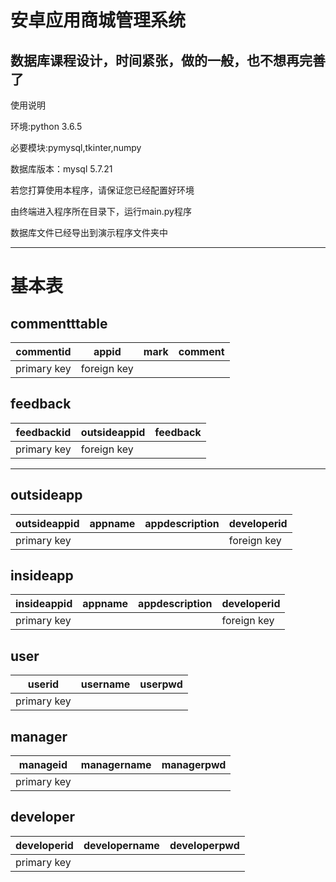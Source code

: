 # 安卓应用商城管理系统

数据库课程设计，时间紧张，做的一般，也不想再完善了
---

使用说明


环境:python 3.6.5


必要模块:pymysql,tkinter,numpy


数据库版本：mysql 5.7.21


若您打算使用本程序，请保证您已经配置好环境


由终端进入程序所在目录下，运行main.py程序


数据库文件已经导出到演示程序文件夹中


---
# 基本表

## commentttable

|commentid  |appid      |mark  |comment|
|-----------|-----------|------|-------|
|primary key|foreign key|      |       |

## feedback

|feedbackid |outsideappid|feedback  |
|-----------|------------|----------|
|primary key|foreign key |          |       
---
## outsideapp
|outsideappid|appname|appdescription|developerid|
|------------|---------|------------|-----------|
|primary key |         |            |foreign key|

## insideapp
|insideappid |appname|appdescription|developerid|
|------------|---------|------------|-----------|
|primary key |         |            |foreign key|

## user 
|userid     |username  | userpwd |
|-----------|----------|---------|
|primary key|          |         |

## manager
|manageid   |managername  | managerpwd |
|-----------|-------------|------------|
|primary key|             |            |

## developer
|developerid|developername|developerpwd|
|-----------|-------------|------------|
|primary key|             |            |



